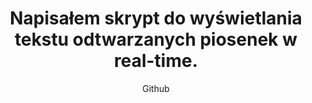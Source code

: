---
title: "Napisałem skrypt do wyświetlania tekstu odtwarzanych piosenek w real-time."
subtitle: "Github"
github: "https://github.com/asdfMaciej/winamp-tekstowo"
weight: 13
---